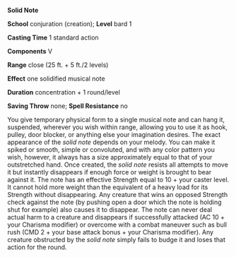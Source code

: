  **Solid Note**

**School** conjuration (creation); **Level** bard 1

**Casting Time** 1 standard action

**Components** V

**Range** close (25 ft. + 5 ft./2 levels)

**Effect** one solidified musical note

**Duration** concentration + 1 round/level

**Saving Throw** none; **Spell Resistance** no

You give temporary physical form to a single musical note and can hang it, suspended, wherever you wish within range, allowing you to use it as hook, pulley, door blocker, or anything else your imagination desires. The exact appearance of the _solid note_ depends on your melody. You can make it spiked or smooth, simple or convoluted, and with any color pattern you wish, however, it always has a size approximately equal to that of your outstretched hand. Once created, the _solid note_ resists all attempts to move it but instantly disappears if enough force or weight is brought to bear against it. The note has an effective Strength equal to 10 + your caster level. It cannot hold more weight than the equivalent of a heavy load for its Strength without disappearing. Any creature that wins an opposed Strength check against the note (by pushing open a door which the note is holding shut for example) also causes it to disappear. The note can never deal actual harm to a creature and disappears if successfully attacked (AC 10 + your Charisma modifier) or overcome with a combat maneuver such as bull rush (CMD 2 + your base attack bonus + your Charisma modifier). Any creature obstructed by the _solid note_ simply fails to budge it and loses that action for the round.

